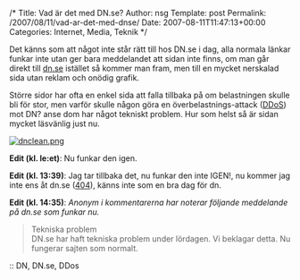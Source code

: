 /*
 Title: Vad är det med DN.se?
 Author: nsg
 Template: post
 Permalink: /2007/08/11/vad-ar-det-med-dnse/
 Date: 2007-08-11T11:47:13+00:00
 Categories: Internet, Media, Teknik
*/
<p>Det känns som att något inte står rätt till hos DN.se i dag, alla normala länkar funkar inte utan ger bara meddelandet att sidan inte finns, om man går direkt till <a href="http://www.dn.se">dn.se</a> istället så kommer man fram, men till en mycket nerskalad sida utan reklam och onödig grafik.</p>
<p>Större sidor har ofta en enkel sida att falla tillbaka på om belastningen skulle bli för stor, men varför skulle någon göra en överbelastnings-attack (<a href="http://sv.wikipedia.org/wiki/DDoS">DDoS</a>) mot DN? anse dom har något tekniskt problem. Hur som helst så är sidan mycket läsvänlig just nu.</p>
<p><a href="http://www.dn.se/polopoly.jsp%3Fd=2916&amp;a=679457.html"><img src="http://cdn.junkpile.se/2007/08/dnclean.png" alt="dnclean.png" /></a></p>
<p><strong>Edit (kl. le:et)</strong>: Nu funkar den igen.</p>
<p><strong>Edit (kl. 13:39)</strong>: Jag tar tillbaka det, nu funkar den inte IGEN!, nu kommer jag inte ens åt dn.se (<a href="http://sv.wikipedia.org/wiki/404_error">404</a>), känns inte som en bra dag för dn.</p>
<p><strong>Edit (kl. 14:35)</strong>: <em>Anonym i kommentarerna har noterar följande meddelande på dn.se som funkar nu.</em></p>
<blockquote><p><span class="h5">Tekniska problem</span><br />
DN.se har haft tekniska problem under lördagen. Vi beklagar detta. Nu fungerar sajten som normalt.</p>
<p><span class="text"></span></p></blockquote>
<p>:: DN, DN.se, DDos</p>
<small></small>